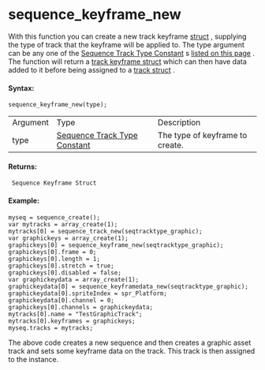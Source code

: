 # sequence_keyframe_new

With this function you can create a new track keyframe
[struct](../../../GML_Overview/Structs) , supplying the type of
track that the keyframe will be applied to. The type argument can be any
one of the [Sequence Track Type
Constant](../../../../../GameMaker_Language/GML_Reference/Asset_Management/Sequences/Sequence_Structs/The_Track_Struct#type)
s [listed on this page](Sequence_Structs/The_Track_Struct) . The
function will return a [track keyframe
struct](Sequence_Structs/The_Keyframe_Struct) which can then have
data added to it before being assigned to a [track
struct](Sequence_Structs/The_Track_Struct) .

#### Syntax:

``` gml
sequence_keyframe_new(type);
```

|          |                                                                                                                                                         |                                 |
|----------|---------------------------------------------------------------------------------------------------------------------------------------------------------|---------------------------------|
| Argument | Type                                                                                                                                                    | Description                     |
| type     |  [Sequence Track Type Constant](../../../../../GameMaker_Language/GML_Reference/Asset_Management/Sequences/Sequence_Structs/The_Track_Struct#type)  | The type of keyframe to create. |

#### Returns:

``` gml
 Sequence Keyframe Struct
```

#### Example:

``` gml
myseq = sequence_create();
var mytracks = array_create(1);
mytracks[0] = sequence_track_new(seqtracktype_graphic);
var graphickeys = array_create(1);
graphickeys[0] = sequence_keyframe_new(seqtracktype_graphic);
graphickeys[0].frame = 0;
graphickeys[0].length = 1;
graphickeys[0].stretch = true;
graphickeys[0].disabled = false;
var graphickeydata = array_create(1);
graphickeydata[0] = sequence_keyframedata_new(seqtracktype_graphic);
graphickeydata[0].spriteIndex = spr_Platform;
graphickeydata[0].channel = 0;
graphickeys[0].channels = graphickeydata;
mytracks[0].name = "TestGraphicTrack";
mytracks[0].keyframes = graphickeys;
myseq.tracks = mytracks;
```

The above code creates a new sequence and then creates a graphic asset
track and sets some keyframe data on the track. This track is then
assigned to the instance.
